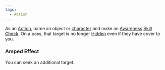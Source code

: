 ```yaml
---  
tags:  
  - Action  
---  
```

As an [Action](./Action.md), name an object or [character](./Character.md) and make an [Awareness](./Awareness.md) [Skill Check](./Skill%20Check.md). On a pass, that target is no longer [Hidden](./Hidden.md) even if they have cover to you.  
  
### Amped Effect  
You can seek an additional target.